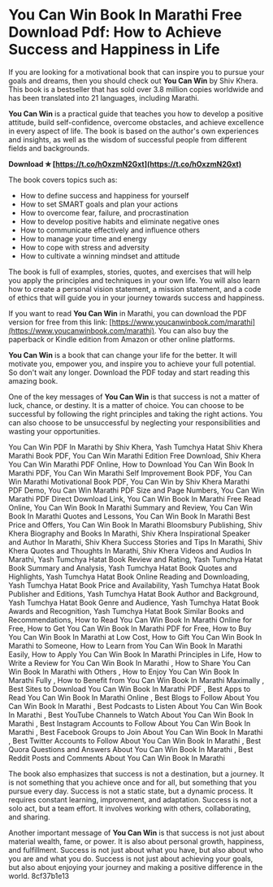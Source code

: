 
 
# You Can Win Book In Marathi Free Download Pdf: How to Achieve Success and Happiness in Life
 
If you are looking for a motivational book that can inspire you to pursue your goals and dreams, then you should check out **You Can Win** by Shiv Khera. This book is a bestseller that has sold over 3.8 million copies worldwide and has been translated into 21 languages, including Marathi.
 
**You Can Win** is a practical guide that teaches you how to develop a positive attitude, build self-confidence, overcome obstacles, and achieve excellence in every aspect of life. The book is based on the author's own experiences and insights, as well as the wisdom of successful people from different fields and backgrounds.
 
**Download ✯ [https://t.co/hOxzmN2Gxt](https://t.co/hOxzmN2Gxt)**


 
The book covers topics such as:
 
- How to define success and happiness for yourself
- How to set SMART goals and plan your actions
- How to overcome fear, failure, and procrastination
- How to develop positive habits and eliminate negative ones
- How to communicate effectively and influence others
- How to manage your time and energy
- How to cope with stress and adversity
- How to cultivate a winning mindset and attitude

The book is full of examples, stories, quotes, and exercises that will help you apply the principles and techniques in your own life. You will also learn how to create a personal vision statement, a mission statement, and a code of ethics that will guide you in your journey towards success and happiness.
 
If you want to read **You Can Win** in Marathi, you can download the PDF version for free from this link: [https://www.youcanwinbook.com/marathi](https://www.youcanwinbook.com/marathi). You can also buy the paperback or Kindle edition from Amazon or other online platforms.
 
**You Can Win** is a book that can change your life for the better. It will motivate you, empower you, and inspire you to achieve your full potential. So don't wait any longer. Download the PDF today and start reading this amazing book.
  
One of the key messages of **You Can Win** is that success is not a matter of luck, chance, or destiny. It is a matter of choice. You can choose to be successful by following the right principles and taking the right actions. You can also choose to be unsuccessful by neglecting your responsibilities and wasting your opportunities.
 
You Can Win PDF In Marathi by Shiv Khera,  Yash Tumchya Hatat Shiv Khera Marathi Book PDF,  You Can Win Marathi Edition Free Download,  Shiv Khera You Can Win Marathi PDF Online,  How to Download You Can Win Book In Marathi PDF,  You Can Win Marathi Self Improvement Book PDF,  You Can Win Marathi Motivational Book PDF,  You Can Win by Shiv Khera Marathi PDF Demo,  You Can Win Marathi PDF Size and Page Numbers,  You Can Win Marathi PDF Direct Download Link,  You Can Win Book In Marathi Free Read Online,  You Can Win Book In Marathi Summary and Review,  You Can Win Book In Marathi Quotes and Lessons,  You Can Win Book In Marathi Best Price and Offers,  You Can Win Book In Marathi Bloomsbury Publishing,  Shiv Khera Biography and Books In Marathi,  Shiv Khera Inspirational Speaker and Author In Marathi,  Shiv Khera Success Stories and Tips In Marathi,  Shiv Khera Quotes and Thoughts In Marathi,  Shiv Khera Videos and Audios In Marathi,  Yash Tumchya Hatat Book Review and Rating,  Yash Tumchya Hatat Book Summary and Analysis,  Yash Tumchya Hatat Book Quotes and Highlights,  Yash Tumchya Hatat Book Online Reading and Downloading,  Yash Tumchya Hatat Book Price and Availability,  Yash Tumchya Hatat Book Publisher and Editions,  Yash Tumchya Hatat Book Author and Background,  Yash Tumchya Hatat Book Genre and Audience,  Yash Tumchya Hatat Book Awards and Recognition,  Yash Tumchya Hatat Book Similar Books and Recommendations,  How to Read You Can Win Book In Marathi Online for Free,  How to Get You Can Win Book In Marathi PDF for Free,  How to Buy You Can Win Book In Marathi at Low Cost,  How to Gift You Can Win Book In Marathi to Someone,  How to Learn from You Can Win Book In Marathi Easily,  How to Apply You Can Win Book In Marathi Principles in Life,  How to Write a Review for You Can Win Book In Marathi ,  How to Share You Can Win Book In Marathi with Others ,  How to Enjoy You Can Win Book In Marathi Fully ,  How to Benefit from You Can Win Book In Marathi Maximally ,  Best Sites to Download You Can Win Book In Marathi PDF ,  Best Apps to Read You Can Win Book In Marathi Online ,  Best Blogs to Follow About You Can Win Book In Marathi ,  Best Podcasts to Listen About You Can Win Book In Marathi ,  Best YouTube Channels to Watch About You Can Win Book In Marathi ,  Best Instagram Accounts to Follow About You Can Win Book In Marathi ,  Best Facebook Groups to Join About You Can Win Book In Marathi ,  Best Twitter Accounts to Follow About You Can Win Book In Marathi ,  Best Quora Questions and Answers About You Can Win Book In Marathi ,  Best Reddit Posts and Comments About You Can Win Book In Marathi
 
The book also emphasizes that success is not a destination, but a journey. It is not something that you achieve once and for all, but something that you pursue every day. Success is not a static state, but a dynamic process. It requires constant learning, improvement, and adaptation. Success is not a solo act, but a team effort. It involves working with others, collaborating, and sharing.
 
Another important message of **You Can Win** is that success is not just about material wealth, fame, or power. It is also about personal growth, happiness, and fulfillment. Success is not just about what you have, but also about who you are and what you do. Success is not just about achieving your goals, but also about enjoying your journey and making a positive difference in the world.
 8cf37b1e13
 
